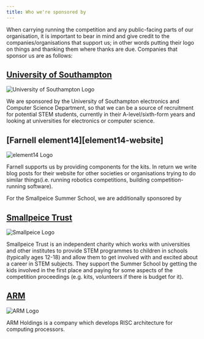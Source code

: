 ```yaml
---
title: Who we're sponsored by
---
```


When carrying running the competition and any public-facing parts of our organisation, it is important to bear in mind and give credit to the companies/organisations that support us; in other words putting their logo on things and thanking them where thanks are due.
Companies that sponsor us are as follows:

## [University of Southampton][uos-website]

![University of Southampton Logo](/img/essential-knowledge/sponsors/uos.svg)

We are sponsored by the University of Southampton electronics and Computer Science Department, so that we can be a source of recruitment for potential STEM students, currently in their A-level/sixth-form years and looking at universities for electronics or computer science.

## [Farnell element14][element14-website]

![element14 Logo](/img/essential-knowledge/sponsors/element14.svg)

Farnell supports us by providing components for the kits.
In return we write blog posts for their website for other societies or organisations trying to do similar things(i.e. running robotics competitions, building competition-running software).

For the Smallpeice Summer School, we are additionally sponsored by

## [Smallpeice Trust][smallpeice-website]

![Smallpeice Logo](/img/essential-knowledge/sponsors/smallpeice.svg)

Smallpeice Trust is an independent charity which works with universities and other institutes to provide STEM programmes to children in schools (typically ages 12-18) and allow them to get involved with and excited about a career in STEM subjects.
They support the Summer School by getting the kids involved in the first place and paying for some aspects of the competition proceedings (e.g. kits, volunteers if there is budget for it).

## [ARM][arm-website]

![ARM Logo](/img/essential-knowledge/sponsors/arm.svg)

ARM Holdings is a company which develops RISC architecture for computing processors.

[uos-website]: https://www.ecs.soton.ac.uk/about
[farnell-website]: http://uk.farnell.com/about-us
[smallpeice-website]: https://www.smallpeicetrust.org.uk/about-us
[arm-website]: https://www.arm.com/company
